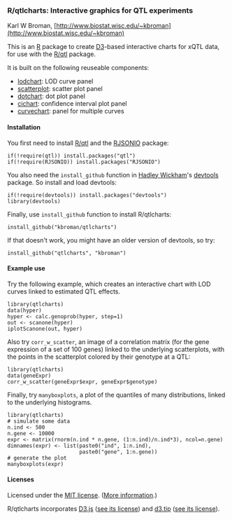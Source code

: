 ### R/qtlcharts: Interactive graphics for QTL experiments

Karl W Broman,
[http://www.biostat.wisc.edu/~kbroman](http://www.biostat.wisc.edu/~kbroman)

This is an [R](http://www.r-project.org) package to create
[D3](http://d3js.org)-based interactive charts for xQTL data, for use
with the [R/qtl](http://www.rqtl.org) package.

It is built on the following reuseable components:
- [lodchart](inst/panels/lodchart): LOD curve panel
- [scatterplot](inst/panels/scatterplot): scatter plot panel
- [dotchart](inst/panels/dotchart): dot plot panel
- [cichart](inst/panels/cichart): confidence interval plot panel
- [curvechart](inst/panels/curvechart): panel for multiple curves


#### Installation

You first need to install [R/qtl](http://www.rqtl.org) and the
[RJSONIO](http://cran.r-project.org/web/packages/RJSONIO/index.html)
package:

    if(!require(qtl)) install.packages("qtl")
    if(!require(RJSONIO)) install.packages("RJSONIO")

You also need the `install_github` function in
[Hadley Wickham](http://had.co.nz/)'s [devtools]() package. So install
and load devtools:

    if(!require(devtools)) install.packages("devtools")
    library(devtools)

Finally, use `install_github` function to install R/qtlcharts:

    install_github("kbroman/qtlcharts")

If that doesn't work, you might have an older version of devtools, so try:

    install_github("qtlcharts", "kbroman")


#### Example use

Try the following example, which creates an interactive chart with LOD
curves linked to estimated QTL effects.

    library(qtlcharts)
    data(hyper)
    hyper <- calc.genoprob(hyper, step=1)
    out <- scanone(hyper)
    iplotScanone(out, hyper)

Also try `corr_w_scatter`, an image of a correlation matrix (for the
gene expression of a set of 100 genes) linked to the underlying
scatterplots, with the points in the scatterplot colored by their
genotype at a QTL:

    library(qtlcharts)
    data(geneExpr)
    corr_w_scatter(geneExpr$expr, geneExpr$genotype)

Finally, try `manyboxplots`, a plot of the quantiles of many
distributions, linked to the underlying histograms.

    library(qtlcharts)
    # simulate some data
    n.ind <- 500
    n.gene <- 10000
    expr <- matrix(rnorm(n.ind * n.gene, (1:n.ind)/n.ind*3), ncol=n.gene)
    dimnames(expr) <- list(paste0("ind", 1:n.ind),
                           paste0("gene", 1:n.gene))
    # generate the plot
    manyboxplots(expr)

#### Licenses

Licensed under the [MIT license](LICENSE). ([More information](http://en.wikipedia.org/wiki/MIT_License).)

R/qtlcharts incorporates [D3.js](http://d3js.org)
([see its license](inst/d3/LICENSE)) and
[d3.tip](http://github.com/Caged/d3-tip)
([see its license](inst/d3-tip/LICENSE)).

